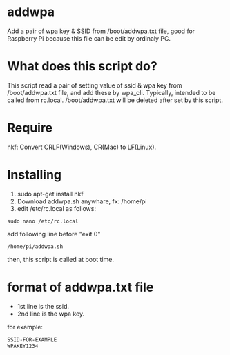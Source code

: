 # addwpa
Add a pair of wpa key & SSID from /boot/addwpa.txt file, good for Raspberry Pi because this file can be edit by ordinaly PC.

# What does this script do?
This script read a pair of setting value of ssid & wpa key from /boot/addwpa.txt file, and add these by wpa_cli. Typically, intended to be called from rc.local.
/boot/addwpa.txt will be deleted after set by this script.

# Require
nkf: Convert CRLF(Windows), CR(Mac) to LF(Linux).

# Installing
1. sudo apt-get install nkf
2. Download addwpa.sh anywhare, fx: /home/pi
3. edit /etc/rc.local as follows:

```bash:
sudo nano /etc/rc.local
```

add following line before "exit 0"

```bash:rc.local
/home/pi/addwpa.sh
```

then, this script is called at boot time.

# format of addwpa.txt file
- 1st line is the ssid.
- 2nd line is the wpa key.

for example:

```bash:addwpa.txt
SSID-FOR-EXAMPLE
WPAKEY1234
```
